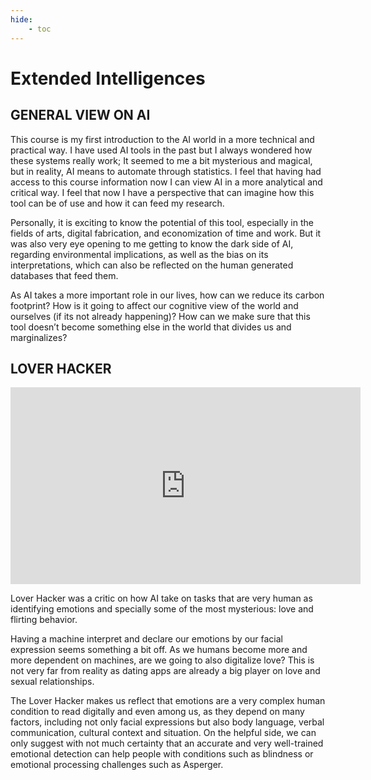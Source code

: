 ```yaml
---
hide:
    - toc
---
```


# Extended Intelligences

## GENERAL VIEW ON AI

This course is my first introduction to the AI world in a more technical and practical way. I have used AI tools in the past but I always wondered how these systems really work; It seemed to me a bit mysterious and magical, but in reality, AI means to automate through statistics. I feel that having had access to this course information now I can view AI in a more analytical and critical way. I feel that now I have a perspective that can imagine how this tool can be of use and how it can feed my research.

Personally, it is exciting to know the potential of this tool, especially in the fields of arts, digital fabrication, and economization of time and work. But it was also very eye opening to me getting to know the dark side of AI, regarding environmental implications, as well as the bias on its interpretations, which can also be reflected on the human generated databases that feed them. 

As AI takes a more important role in our lives, how can we reduce its carbon footprint? How is it going to affect our cognitive view of the world and ourselves (if its not already happening)? How can we make sure that this tool doesn’t become something else in the world that divides us and marginalizes? 

## LOVER HACKER

<iframe width="560" height="315" src="https://www.youtube.com/embed/FPSpiY-BYec?si=mXx58rjy6D6D75of" title="YouTube video player" frameborder="0" allow="accelerometer; autoplay; clipboard-write; encrypted-media; gyroscope; picture-in-picture; web-share" allowfullscreen></iframe>

Lover Hacker was a critic on how AI take on tasks that are very human as identifying emotions and specially some of the most mysterious: love and flirting behavior. 

Having a machine interpret and declare our emotions by our facial expression seems something a bit off. As we humans become more and more dependent on machines, are we going to also digitalize love? This is not very far from reality as dating apps are already a big player on love and sexual relationships. 

The Lover Hacker makes us reflect that emotions are a very complex human condition to read digitally and even among us, as they depend on many factors, including not only facial expressions but also body language, verbal communication, cultural context and situation. 
On the helpful side, we can only suggest with not much certainty that an accurate and very well-trained emotional detection can help people with conditions such as blindness or emotional processing challenges such as Asperger. 











